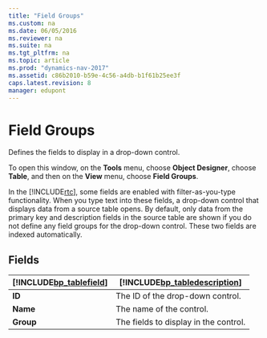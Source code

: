 ```yaml
---
title: "Field Groups"
ms.custom: na
ms.date: 06/05/2016
ms.reviewer: na
ms.suite: na
ms.tgt_pltfrm: na
ms.topic: article
ms.prod: "dynamics-nav-2017"
ms.assetid: c86b2010-b59e-4c56-a4db-b1f61b25ee3f
caps.latest.revision: 8
manager: edupont
---
```

# Field Groups
Defines the fields to display in a drop-down control.  
  
 To open this window, on the **Tools** menu, choose **Object Designer**, choose **Table**, and then on the **View** menu, choose **Field Groups**.  
  
 In the [!INCLUDE[rtc](../includes/rtc_md.md)], some fields are enabled with filter-as-you-type functionality. When you type text into these fields, a drop-down control that displays data from a source table opens. By default, only data from the primary key and description fields in the source table are shown if you do not define any field groups for the drop-down control. These two fields are indexed automatically.  
  
## Fields  
  
|[!INCLUDE[bp_tablefield](../includes/bp_tablefield_md.md)]|[!INCLUDE[bp_tabledescription](../includes/bp_tabledescription_md.md)]|  
|---------------------------------|---------------------------------------|  
|**ID**|The ID of the drop-down control.|  
|**Name**|The name of the control.|  
|**Group**|The fields to display in the control.|